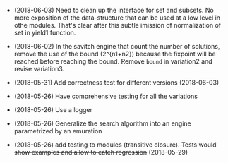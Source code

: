 - (2018-06-03) Need to clean up the interface for set and subsets. No
  more exposition of the data-structure that can be used at a low
  level in othe modules. That's clear after this subtle imission of
  normalization of set in yield1 function.

- (2018-06-02) In the savitch engine that count the number of
  solutions, remove the use of the bound (2^{n1+n2}) because the
  fixpoint will be reached before reaching the bound. Remove `bound`
  in variation2 and revise variation3.

- ~~(2018-05-31) Add correctness test for different versions~~ (2018-06-03)

- (2018-05-26) Have comprehensive testing for all the variations

- (2018-05-26) Use a logger

- (2018-05-26) Generalize the search algorithm into an engine parametrized by an emuration

- ~~(2018-05-26) add testing to modules (transitive closure). Tests would show examples and allow to catch regression~~ (2018-05-29)
